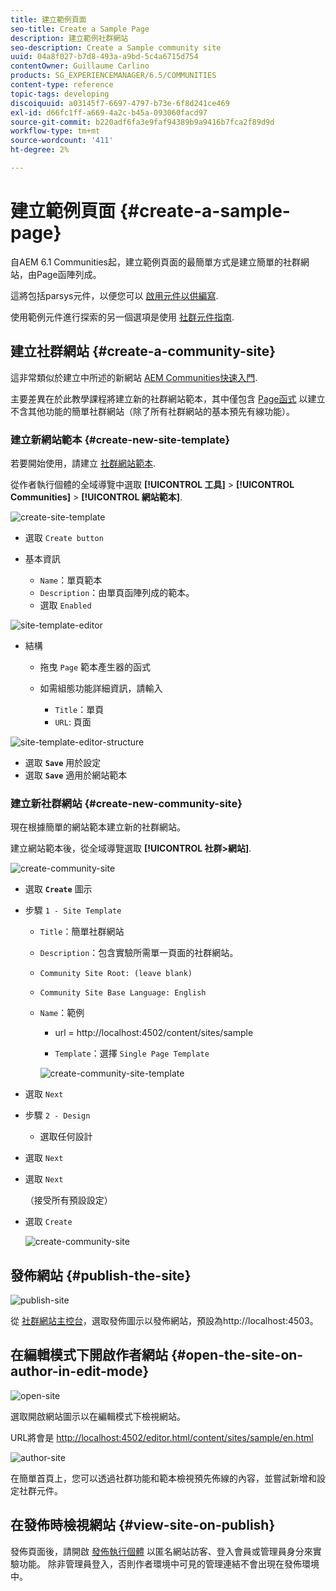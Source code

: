 ```yaml
---
title: 建立範例頁面
seo-title: Create a Sample Page
description: 建立範例社群網站
seo-description: Create a Sample community site
uuid: 04a8f027-b7d8-493a-a9bd-5c4a6715d754
contentOwner: Guillaume Carlino
products: SG_EXPERIENCEMANAGER/6.5/COMMUNITIES
content-type: reference
topic-tags: developing
discoiquuid: a03145f7-6697-4797-b73e-6f8d241ce469
exl-id: d66fc1ff-a669-4a2c-b45a-093060facd97
source-git-commit: b220adf6fa3e9faf94389b9a9416b7fca2f89d9d
workflow-type: tm+mt
source-wordcount: '411'
ht-degree: 2%

---
```


# 建立範例頁面 {#create-a-sample-page}

自AEM 6.1 Communities起，建立範例頁面的最簡單方式是建立簡單的社群網站，由Page函陣列成。

這將包括parsys元件，以便您可以 [啟用元件以供編寫](basics.md#accessing-communities-components).

使用範例元件進行探索的另一個選項是使用 [社群元件指南](components-guide.md).

## 建立社群網站 {#create-a-community-site}

這非常類似於建立中所述的新網站 [AEM Communities快速入門](getting-started.md).

主要差異在於此教學課程將建立新的社群網站範本，其中僅包含 [Page函式](functions.md#page-function) 以建立不含其他功能的簡單社群網站（除了所有社群網站的基本預先有線功能）。

### 建立新網站範本 {#create-new-site-template}

若要開始使用，請建立 [社群網站範本](sites.md).

從作者執行個體的全域導覽中選取 **[!UICONTROL 工具]** > **[!UICONTROL Communities]** > **[!UICONTROL 網站範本]**.

![create-site-template](assets/create-site-template1.png)

* 選取 `Create button`
* 基本資訊

   * `Name`：單頁範本
   * `Description`：由單頁函陣列成的範本。
   * 選取 `Enabled`

![site-template-editor](assets/site-template-editor.png)

* 結構

   * 拖曳 `Page` 範本產生器的函式
   * 如需組態功能詳細資訊，請輸入

      * `Title`：單頁
      * `URL`: 頁面

![site-template-editor-structure](assets/site-template-editor1.png)

* 選取 **`Save`** 用於設定
* 選取 **`Save`** 適用於網站範本

### 建立新社群網站 {#create-new-community-site}

現在根據簡單的網站範本建立新的社群網站。

建立網站範本後，從全域導覽選取 **[!UICONTROL 社群>網站]**.

![create-community-site](assets/create-community-site1.png)

* 選取 **`Create`** 圖示

* 步驟 `1 - Site Template`

   * `Title`：簡單社群網站
   * `Description`：包含實驗所需單一頁面的社群網站。
   * `Community Site Root: (leave blank)`
   * `Community Site Base Language: English`
   * `Name`：範例

      * url = http://localhost:4502/content/sites/sample

      * `Template`：選擇 `Single Page Template`

      ![create-community-site-template](assets/create-community-site-template.png)


* 選取 `Next`
* 步驟 `2 - Design`

   * 選取任何設計

* 選取 `Next`
* 選取 `Next`

   （接受所有預設設定）

* 選取 `Create`

   ![create-community-site](assets/create-community-site.png)

## 發佈網站 {#publish-the-site}

![publish-site](assets/publish-site.png)

從 [社群網站主控台](sites-console.md)，選取發佈圖示以發佈網站，預設為http://localhost:4503。

## 在編輯模式下開啟作者網站 {#open-the-site-on-author-in-edit-mode}

![open-site](assets/open-site.png)

選取開啟網站圖示以在編輯模式下檢視網站。

URL將會是 [http://localhost:4502/editor.html/content/sites/sample/en.html](http://localhost:4502/editor.html/content/sites/sample/en.html)

![author-site](assets/author-site.png)

在簡單首頁上，您可以透過社群功能和範本檢視預先佈線的內容，並嘗試新增和設定社群元件。

## 在發佈時檢視網站 {#view-site-on-publish}

發佈頁面後，請開啟 [發佈執行個體](http://localhost:4503/content/sites/sample/en.html) 以匿名網站訪客、登入會員或管理員身分來實驗功能。 除非管理員登入，否則作者環境中可見的管理連結不會出現在發佈環境中。
